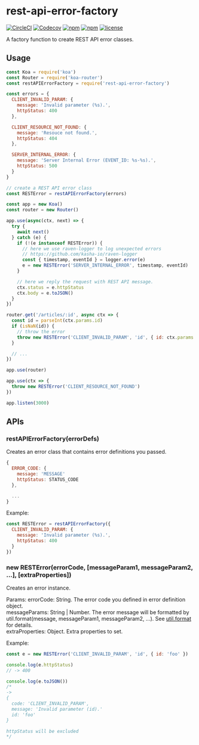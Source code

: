# rest-api-error-factory
[![CircleCI](https://img.shields.io/circleci/project/github/kasha-io/rest-api-error-factory.svg)](https://circleci.com/gh/kasha-io/rest-api-error-factory)
[![Codecov](https://img.shields.io/codecov/c/github/kasha-io/rest-api-error-factory.svg)](https://codecov.io/gh/kasha-io/rest-api-error-factory)
[![npm](https://img.shields.io/npm/dm/rest-api-error-factory.svg)](https://www.npmjs.com/package/rest-api-error-factory)
[![npm](https://img.shields.io/npm/v/rest-api-error-factory.svg)](https://www.npmjs.com/package/rest-api-error-factory)
[![license](https://img.shields.io/github/license/kasha-io/rest-api-error-factory.svg)](https://github.com/kasha-io/rest-api-error-factory)

A factory function to create REST API error classes.

## Usage

```js
const Koa = require('koa')
const Router = require('koa-router')
const restAPIErrorFactory = require('rest-api-error-factory')

const errors = {
  CLIENT_INVALID_PARAM: {
    message: 'Invalid parameter (%s).',
    httpStatus: 400
  },

  CLIENT_RESOURCE_NOT_FOUND: {
    message: 'Resouce not found.',
    httpStatus: 404
  },

  SERVER_INTERNAL_ERROR: {
    message: 'Server Internal Error (EVENT_ID: %s-%s).',
    httpStatus: 500
  }
}

// create a REST API error class
const RESTError = restAPIErrorFactory(errors)

const app = new Koa()
const router = new Router()

app.use(async(ctx, next) => {
  try {
    await next()
  } catch (e) {
    if (!(e instanceof RESTError)) {
      // here we use raven-logger to log unexpected errors
      // https://github.com/kasha-io/raven-logger
      const { timestamp, eventId } = logger.error(e)
      e = new RESTError('SERVER_INTERNAL_ERROR', timestamp, eventId)
    }

    // here we reply the request with REST API message.
    ctx.status = e.httpStatus
    ctx.body = e.toJSON()
  }
})

router.get('/articles/:id', async ctx => {
  const id = parseInt(ctx.params.id)
  if (isNaN(id)) {
    // throw the error
    throw new RESTError('CLIENT_INVALID_PARAM', 'id', { id: ctx.params.id })
  }

  // ...
})

app.use(router)

app.use(ctx => {
  throw new RESTError('CLIENT_RESOURCE_NOT_FOUND')
})

app.listen(3000)
```

## APIs

### restAPIErrorFactory(errorDefs)
Creates an error class that contains error definitions you passed.

```js
{
  ERROR_CODE: {
    message: 'MESSAGE'
    httpStatus: STATUS_CODE
  },

  ...
}
```

Example:
```js
const RESTError = restAPIErrorFactory({
  CLIENT_INVALID_PARAM: {
    message: 'Invalid parameter (%s).',
    httpStatus: 400
  }
})
```

### new RESTError(errorCode, [messageParam1, messageParam2, ...], [extraProperties])
Creates an error instance.

Params:
errorCode: String. The error code you defined in error definition object.  
messageParams: String | Number. The error message will be formatted by util.format(message, messageParam1, messageParam2, ...). See [util.format](https://nodejs.org/api/util.html#util_util_format_format_args) for details.  
extraProperties: Object. Extra properties to set.  

Example:
```js
const e = new RESTError('CLIENT_INVALID_PARAM', 'id', { id: 'foo' })

console.log(e.httpStatus)
// -> 400

console.log(e.toJSON())
/*
->
{
  code: 'CLIENT_INVALID_PARAM',
  message: 'Invalid parameter (id).'
  id: 'foo'
}

httpStatus will be excluded
*/
```
